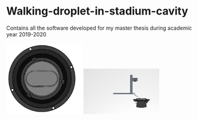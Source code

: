 # Walking-droplet-in-stadium-cavity
Contains all the software developed for my master thesis during academic year 2019-2020 

<img src="Solidworks_Files\Louvain_la_Neuve\Images\schematic_top.PNG" width="200">
<img src="Solidworks_Files\Louvain_la_Neuve\Images\schematic_transverse2.PNG" width="200">




